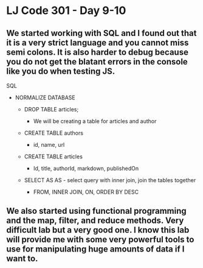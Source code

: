 # LJ Code 301 - Day 9-10

## We started working with SQL and I found out that it is a very strict language and you cannot miss semi colons. It is also harder to debug because you do not get the blatant errors in the console like you do when testing JS.

SQL
* NORMALIZE DATABASE
    * DROP TABLE articles;
        * We will be creating a table for articles and author
    * CREATE TABLE authors
        * id, name, url
    * CREATE TABLE articles
        * Id, title, authorId, markdown, publishedOn

    * SELECT AS AS - select query with inner join, join the tables together
        * FROM, INNER JOIN, ON, ORDER BY DESC

## We also started using functional programming and the map, filter, and reduce methods. Very difficult lab but a very good one. I know this lab will provide me with some very powerful tools to use for manipulating huge amounts of data if I want to.
